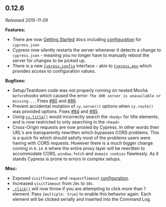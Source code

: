 ## 0.12.6

_Released 2015-11-29_

**Features:**

- There are now [Getting Started](/guides/getting-started/installing-cypress)
  docs including [configuration](/guides/references/configuration) for
  `cypress.json`
- Cypress now silently restarts the server whenever it detects a change to
  `cypress.json` - meaning you no longer have to manually reboot the server for
  changes to be picked up.
- There is a new [`Cypress.config`](/api/cypress-api/config) interface - akin to
  [`Cypress.env`](/api/cypress-api/env) which provides access to configuration
  values.

**Bugfixes:**

- Setup/Teardown code was not properly running on nested Mocha `before`hooks
  which caused the error: `The XHR server is unavailable or missing...`. Fixes
  [#80](https://github.com/cypress-io/cypress/issues/80) and
  [#86](https://github.com/cypress-io/cypress/issues/86).
- Prevent accidental mutation of `cy.server()` options when `cy.route()` was
  provided options. Fixes [#84](https://github.com/cypress-io/cypress/issues/84)
  and [#85](https://github.com/cypress-io/cypress/issues/85).
- Using [`cy.title()`](/api/commands/title) would incorrectly search the
  `<body>` for title elements, and is now restricted to only searching in the
  `<head>`
- Cross-Origin requests are now proxied by Cypress. In other words their URL's
  are transparently rewritten which bypasses CORS problems. This is a quick fix
  which should satisfy most of the problems users were having with CORS
  requests. However there is a much bigger change coming in `0.14.0` where the
  entire proxy layer will be rewritten to accommodate CORS, `window.fetch` and
  `domain cookies` flawlessly. As it stands Cypress is prone to errors in
  complex setups.

**Misc:**

- Exposed `visitTimeout` and `requestTimeout`
  [configuration](/guides/references/configuration).
- Increased `visitTimeout` from `20s` to `30s`.
- [`.click()`](/api/commands/click) will now throw if you are attempting to
  click more than 1 element. Pass `{multiple: true}` to enable this behavior
  again. Each element will be clicked serially and inserted into the Command
  Log.
